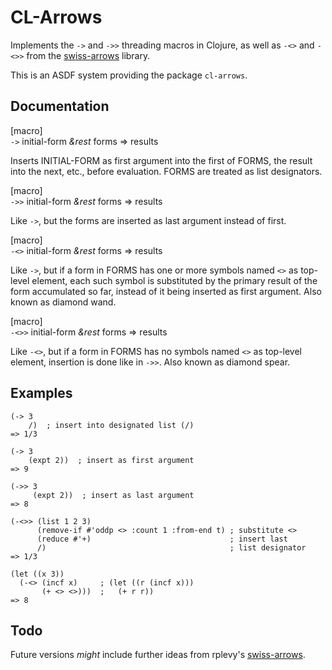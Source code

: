 # CL-Arrows

Implements the `->` and `->>` threading macros in Clojure, as well as `-<>` and `-<>>`
from the [swiss-arrows](https://github.com/rplevy/swiss-arrows) library.

This is an ASDF system providing the package `cl-arrows`.

## Documentation

[macro]  
`->` initial-form _&rest_ forms => results

Inserts INITIAL-FORM as first argument into the first of FORMS, the result into
the next, etc., before evaluation.  FORMS are treated as list designators.


[macro]  
`->>` initial-form _&rest_ forms => results

Like `->`, but the forms are inserted as last argument instead of first.

[macro]  
`-<>` initial-form _&rest_ forms => results

Like `->`, but if a form in FORMS has one or more symbols named `<>` as
top-level element, each such symbol is substituted by the primary result of the
form accumulated so far, instead of it being inserted as first argument.  Also
known as diamond wand.

[macro]  
`-<>>` initial-form _&rest_ forms => results

Like `-<>`, but if a form in FORMS has no symbols named `<>` as top-level element,
insertion is done like in `->>`.  Also known as diamond spear.

## Examples

    (-> 3
        /)  ; insert into designated list (/)
    => 1/3

    (-> 3
        (expt 2))  ; insert as first argument
    => 9
    
    (->> 3
         (expt 2))  ; insert as last argument
    => 8

    (-<>> (list 1 2 3)
          (remove-if #'oddp <> :count 1 :from-end t) ; substitute <>
          (reduce #'+)                               ; insert last
          /)                                         ; list designator
    => 1/3

    (let ((x 3))
      (-<> (incf x)     ; (let ((r (incf x)))
           (+ <> <>)))  ;   (+ r r))
    => 8

## Todo 

Future versions _might_ include further ideas from rplevy's
[swiss-arrows](https://github.com/rplevy/swiss-arrows).

